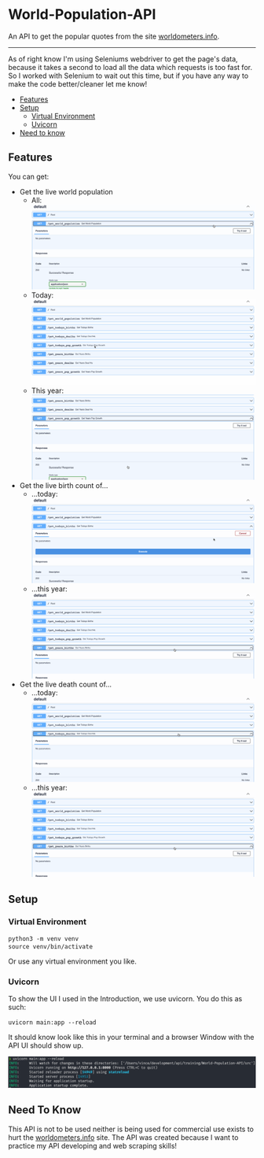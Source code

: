 # World-Population-API
An API to get the popular quotes from the site [worldometers.info](https://www.worldometers.info/world-population/).

---

As of right know I'm using Seleniums webdriver to get the page's data, because it takes a second to load all the data which requests is too fast for. So I worked with Selenium to wait out this time, but if you have any way to make the code better/cleaner let me know!

* [Features](#Features)
* [Setup](#Setup)
   * [Virtual Environment](#Virtual-Environment)
   * [Uvicorn](#Uvicorn)
* [Need to know](#Need-to-know)
## Features
You can get:
* Get the live world population
    * All:
    ![world population](/images/get_world_population.gif)
    * Today:
    ![world population today](/images/world_population_today.gif)
    * This year:
    ![world population this year](/images/world_population_year.gif)
* Get the live birth count of...
    * ...today:
    ![todays births](/images/todays_births.gif)
    * ...this year:
    ![this years births](/images/this_years_births.gif)
* Get the live death count of...
    * ...today:
    ![todays births](/images/todays_deaths.gif)
    * ...this year:
    ![this years deaths](/images/this_years_births.gif)
## Setup
### Virtual Environment
```
python3 -m venv venv
source venv/bin/activate
```
Or use any virtual environment you like.

### Uvicorn
To show the UI I used in the Introduction, we use uvicorn.
You do this as such:
```
uvicorn main:app --reload
```
It should know look like this in your terminal and a browser Window with the API UI should show up.

![Uvicorn Setup](/images/uvicorn_setup.png)

## Need To Know
This API is not to be used neither is being used for commercial use exists to hurt the [worldometers.info](https://www.worldometers.info/) site. 
The API was created because I want to practice my API developing and web scraping skills!
